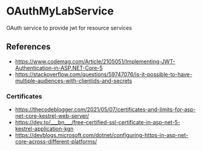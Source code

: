 ﻿# OAuthMyLabService

OAuth service to provide jwt for resource services

## References

- <https://www.codemag.com/Article/2105051/Implementing-JWT-Authentication-in-ASP.NET-Core-5>
- <https://stackoverflow.com/questions/59747076/is-it-possible-to-have-multiple-audiences-with-clientids-and-secrets>

### Certificates

- <https://thecodeblogger.com/2021/05/07/certificates-and-limits-for-asp-net-core-kestrel-web-server/>
- <https://dev.to/___bn___/free-certified-ssl-certificate-in-asp-net-5-kestrel-application-kgn>
- <https://devblogs.microsoft.com/dotnet/configuring-https-in-asp-net-core-across-different-platforms/>
